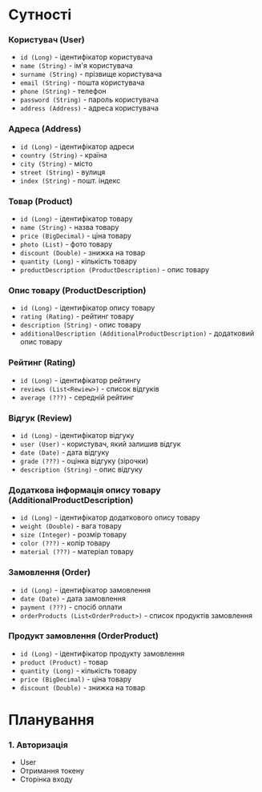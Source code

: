 # Сутності

### Користувач (User)
- `id (Long)` - ідентифікатор користувача
- `name (String)` - ім'я користувача
- `surname (String)` - прізвище користувача
- `email (String)` - пошта користувача
- `phone (String)` - телефон
- `password (String)` - пароль користувача
- `address (Address)` - адреса користувача

### Адреса (Address)
- `id (Long)` - ідентифікатор адреси
- `country (String)` - країна
- `city (String)` - місто
- `street (String)` - вулиця
- `index (String)` - пошт. індекс

### Товар (Product)
- `id (Long)` - ідентифікатор товару
- `name (String)` - назва товару
- `price (BigDecimal)` - ціна товару
- `photo (List)` - фото товару
- `discount (Double)` - знижка на товар
- `quantity (Long)` - кількість товару
- `productDescription (ProductDescription)` - опис товару

### Опис товару (ProductDescription)
- `id (Long)` - ідентифікатор опису товару
- `rating (Rating)` - рейтинг товару
- `description (String)` - опис товару
- `additionalDescription (AdditionalProductDescription)` - додатковий опис товару

### Рейтинг (Rating)
- `id (Long)` - ідентифікатор рейтингу
- `reviews (List<Rewiew>)` - список відгуків
- `average (???)` - середній рейтинг

### Відгук (Review)
- `id (Long)` - ідентифікатор відгуку
- `user (User)` - користувач, який залишив відгук
- `date (Date)` - дата відгуку
- `grade (???)` - оцінка відгуку (зірочки)
- `description (String)` - опис відгуку

### Додаткова інформація опису товару (AdditionalProductDescription)
- `id (Long)` - ідентифікатор додаткового опису товару
- `weight (Double)` - вага товару
- `size (Integer)` - розмір товару
- `color (???)` - колір товару
- `material (???)` - матеріал товару

### Замовлення (Order)
- `id (Long)` - ідентифікатор замовлення
- `date (Date)` - дата замовлення
- `payment (???)` - спосіб оплати
- `orderProducts (List<OrderProduct>)` - список продуктів замовлення

### Продукт замовлення (OrderProduct)
- `id (Long)` - ідентифікатор продукту замовлення
- `product (Product)` - товар
- `quantity (Long)` - кількість товару
- `price (BigDecimal)` - ціна товару
- `discount (Double)` - знижка на товар

# Планування

### 1. Авторизація
- User
- Отримання токену
- Сторінка входу